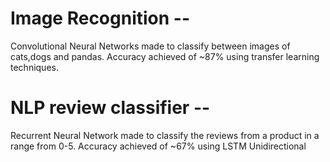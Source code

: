 # Image Recognition -- 
Convolutional Neural Networks made to classify between images of cats,dogs and pandas. Accuracy achieved of ~87% using transfer learning techniques.
# NLP review classifier -- 
Recurrent Neural Network made to classify the reviews from a product in a range from 0-5. Accuracy achieved of ~67% using LSTM Unidirectional 
